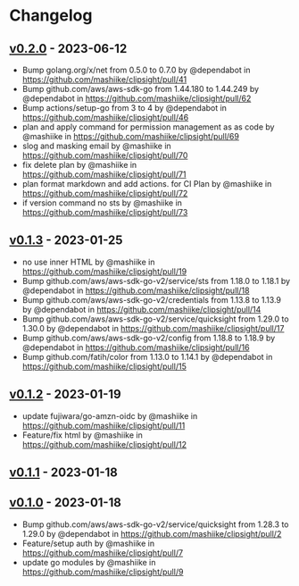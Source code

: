# Changelog

## [v0.2.0](https://github.com/mashiike/clipsight/compare/v0.1.3...v0.2.0) - 2023-06-12
- Bump golang.org/x/net from 0.5.0 to 0.7.0 by @dependabot in https://github.com/mashiike/clipsight/pull/41
- Bump github.com/aws/aws-sdk-go from 1.44.180 to 1.44.249 by @dependabot in https://github.com/mashiike/clipsight/pull/62
- Bump actions/setup-go from 3 to 4 by @dependabot in https://github.com/mashiike/clipsight/pull/46
- plan and apply command for permission management as as code by @mashiike in https://github.com/mashiike/clipsight/pull/69
- slog and masking email by @mashiike in https://github.com/mashiike/clipsight/pull/70
- fix delete plan by @mashiike in https://github.com/mashiike/clipsight/pull/71
- plan format markdown and add actions. for CI Plan by @mashiike in https://github.com/mashiike/clipsight/pull/72
- if version command no sts by @mashiike in https://github.com/mashiike/clipsight/pull/73

## [v0.1.3](https://github.com/mashiike/clipsight/compare/v0.1.2...v0.1.3) - 2023-01-25
- no use inner HTML by @mashiike in https://github.com/mashiike/clipsight/pull/19
- Bump github.com/aws/aws-sdk-go-v2/service/sts from 1.18.0 to 1.18.1 by @dependabot in https://github.com/mashiike/clipsight/pull/18
- Bump github.com/aws/aws-sdk-go-v2/credentials from 1.13.8 to 1.13.9 by @dependabot in https://github.com/mashiike/clipsight/pull/14
- Bump github.com/aws/aws-sdk-go-v2/service/quicksight from 1.29.0 to 1.30.0 by @dependabot in https://github.com/mashiike/clipsight/pull/17
- Bump github.com/aws/aws-sdk-go-v2/config from 1.18.8 to 1.18.9 by @dependabot in https://github.com/mashiike/clipsight/pull/16
- Bump github.com/fatih/color from 1.13.0 to 1.14.1 by @dependabot in https://github.com/mashiike/clipsight/pull/15

## [v0.1.2](https://github.com/mashiike/clipsight/compare/v0.1.1...v0.1.2) - 2023-01-19
- update fujiwara/go-amzn-oidc by @mashiike in https://github.com/mashiike/clipsight/pull/11
- Feature/fix html by @mashiike in https://github.com/mashiike/clipsight/pull/12

## [v0.1.1](https://github.com/mashiike/clipsight/compare/v0.1.0...v0.1.1) - 2023-01-18

## [v0.1.0](https://github.com/mashiike/clipsight/commits/v0.1.0) - 2023-01-18
- Bump github.com/aws/aws-sdk-go-v2/service/quicksight from 1.28.3 to 1.29.0 by @dependabot in https://github.com/mashiike/clipsight/pull/2
- Feature/setup auth by @mashiike in https://github.com/mashiike/clipsight/pull/7
- update go modules by @mashiike in https://github.com/mashiike/clipsight/pull/9
